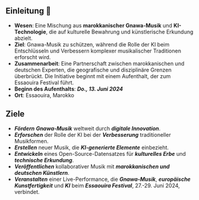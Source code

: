 ## **Einleitung** 🚀

- **Wesen**: Eine Mischung aus **marokkanischer Gnawa-Musik** und **KI-Technologie**, die auf kulturelle Bewahrung und künstlerische Erkundung abzielt.
- **Ziel**: Gnawa-Musik zu schützen, während die Rolle der KI beim Entschlüsseln und Verbessern komplexer musikalischer Traditionen erforscht wird.
- **Zusammenarbeit**: Eine Partnerschaft zwischen marokkanischen und deutschen Experten, die geografische und disziplinäre Grenzen überbrückt. Die Initiative beginnt mit einem Aufenthalt, der zum Essaouira Festival führt.
- **Beginn des Aufenthalts**: **_Do., 13. Juni 2024_**
- **Ort**: Essaouira, Marokko

## **Ziele**

- **_Fördern_** ***Gnawa-Musik*** weltweit durch **_digitale Innovation_**.
- **_Erforschen_** der Rolle der KI bei der **_Verbesserung_** traditioneller Musikformen.
- **_Erstellen_** neuer Musik, die **_KI-generierte Elemente_** einbezieht.
- **_Entwickeln_** eines Open-Source-Datensatzes für **_kulturelles Erbe_** und **_technische Erkundung_**.
- **_Veröffentlichen_** kollaborativer Musik mit **_marokkanischen und deutschen Künstlern_**.
- **_Veranstalten_** einer Live-Performance, die **_Gnawa-Musik_**, **_europäische Kunstfertigkeit_** und **_KI_** beim **_Essaouira Festival_**, 27.-29. Juni 2024, verbindet.
